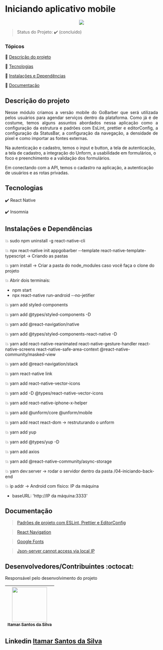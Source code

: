 <h1>Iniciando aplicativo mobile</h1>

<p align="center">
  <img src="https://img.shields.io/static/v1?label=Linguagem&message=REACT_NATIVE&color=purple&style=for-the-badge&logo=REACT_NATIVE"/>
</p>

> Status do Projeto: :heavy_check_mark: (concluido)

### Tópicos

:small_blue_diamond: [Descrição do projeto](#descrição-do-projeto)

:small_blue_diamond: [Tecnologias](#tecnologias)

:small_blue_diamond: [Instalações e Dependências](#instalações-e-dependências)

:small_blue_diamond: [Documentação](#documentação)

## Descrição do projeto

<p align="justify">
Nesse módulo criamos a versão mobile do GoBarber que será utilizada pelos usuários para agendar serviços dentro da plataforma. Como já é de costume, temos alguns assuntos abordados nessa aplicação como a configuração da estrutura e padrões com EsLint, prettier e editorConfig, a configuração da StatusBar, a configuração da navegação, a
densidade de pixel e como importar as fontes externas.

Na autenticação e cadastro, temos o input e button, a tela de autenticação, a tela de cadastro, a integração do Unform, a usabilidade em formulários, o foco e preenchimento e a validação dos formulários.

Em conectando com a API, temos o cadastro na aplicação, a autenticação de usuários e as rotas privadas.
</p>

## Tecnologias

:heavy_check_mark: React Native

:heavy_check_mark: Insomnia

## Instalações e Dependências

:boom: sudo npm uninstall -g react-native-cli

:boom: npx react-native init appgobarber --template react-native-template-typescript -> Criando as pastas

:boom: yarn install -> Criar a pasta do node_modules caso você faça o clone do projeto

:boom: Abrir dois terminais:
- npm start
- npx react-native run-android --no-jetifier

:boom: yarn add styled-components

:boom: yarn add @types/styled-components -D

:boom: yarn add @react-navigation/native

:boom: yarn add @types/styled-components-react-native -D

:boom: yarn add react-native-reanimated react-native-gesture-handler react-native-screens react-native-safe-area-context @react-native-community/masked-view

:boom: yarn add @react-navigation/stack

:boom: yarn react-native link

:boom: yarn add react-native-vector-icons

:boom: yarn add -D @types/react-native-vector-icons

:boom: yarn add react-native-iphone-x-helper

:boom: yarn add @unform/core @unform/mobile

:boom: yarn add react react-dom -> restruturando o unform

:boom: yarn add yup

:boom: yarn add @types/yup -D

:boom: yarn add axios

:boom: yarn add @react-native-community/async-storage

:boom: yarn dev:server -> rodar o servidor dentro da pasta /04-iniciando-back-end

:boom: ip addr → Android com físico: IP da máquina
- baseURL: 'http://IP da máquina:3333'

## Documentação

> <a href="https://www.notion.so/Padr-es-de-projeto-com-ESLint-Prettier-e-EditorConfig-0b57b47a24724c859c0cf226aa0cc3a7" target="_blank">Padrões de projeto com ESLint, Prettier e EditorConfig</a>

> <a href="https://reactnavigation.org/docs/getting-started/" target="_blank">React Navigation</a>

> <a href="https://fonts.google.com/specimen/Roboto+Slab?preview.text_type=custom" target="_blank">Google Fonts</a>

> <a href="https://stackoverflow.com/questions/51026532/json-server-cannot-access-via-local-ip" target="_blank">Json-server cannot access via local IP</a>

## Desenvolvedores/Contribuintes :octocat:

Responsável pelo desenvolvimento do projeto

| [<img src="https://avatars0.githubusercontent.com/u/54650669?s=460&u=256c0c28b9d5560d21d734ceedb09439a7521cc2&v=4" width=115><br><sub>Itamar Santos da Silva</sub>](https://github.com/itamar1986) |
| :---: |

## Linkedin <a href="https://www.linkedin.com/in/itamar-santos-da-silva-463b0a176" target="_blank"> Itamar Santos da Silva</a>
